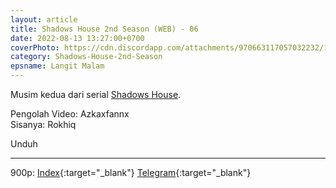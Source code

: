```yaml
---
layout: article
title: Shadows House 2nd Season (WEB) - 06
date: 2022-08-13 13:27:00+0700
coverPhoto: https://cdn.discordapp.com/attachments/970663117057032232/1007814810752258138/mpv-shot0120.jpg
category: Shadows-House-2nd-Season
epsname: Langit Malam
---
```


Musim kedua dari serial [Shadows House](https://a-1fansub.github.io/Shadows-House-Paketan).

Pengolah Video: Azkaxfannx
<br>
Sisanya: Rokhiq

Unduh

---
900p: [Index](https://proyek.a-1ddl.workers.dev/0:/Musim%20Panas%202022/%5BWEB%5D/%5BA-1%5D%20Shadows%20House%202nd%20Season%20%5BWEB%5D%5Bx264%20900p%5D%5BAAC%5D/%5BA-1%5D%20Shadows%20House%202nd%20Season%20-%2006%20%5BWEB%5D%5Bx264%20900p%5D%5BAAC%5D%5B2DF6055C%5D.mkv){:target="_blank"} [Telegram](https://t.me/a1fansubweeklies/108){:target="_blank"}
